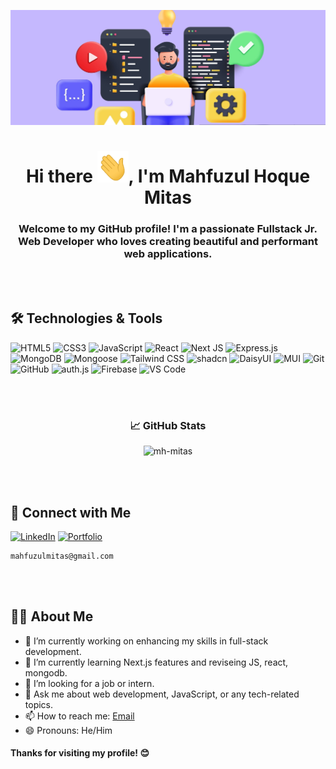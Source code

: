 ![Banner Image](https://github.com/mhmitas/mhmitas/blob/main/banner-git.jpg)


<div align="center">
 <h1>Hi there <img src="https://github.com/mhmitas/mhmitas/blob/main/hi.gif?raw=true" width="50px" height="50px" alt="👋">, I'm Mahfuzul Hoque Mitas</h1>
 <h3>Welcome to my GitHub profile! I'm a passionate Fullstack Jr. Web Developer who loves creating beautiful and performant web applications.</h3>
</div>

<br/><br/>
<!--  <picture>
  <source srcset="https://fonts.gstatic.com/s/e/notoemoji/latest/1f44b/512.webp" type="image/webp">
  <img src="https://fonts.gstatic.com/s/e/notoemoji/latest/1f44b/512.gif" alt="👋" width="32" height="32">
</picture> -->

## 🛠️ Technologies & Tools
![HTML5](https://img.shields.io/badge/html5-%23E34F26.svg?style=for-the-badge&logo=html5&logoColor=white)
![CSS3](https://img.shields.io/badge/css3-%231572B6.svg?style=for-the-badge&logo=css3&logoColor=white) 
![JavaScript](https://img.shields.io/badge/javascript-%23323330.svg?style=for-the-badge&logo=javascript&logoColor=%23F7DF1E) 
![React](https://img.shields.io/badge/-React-61DAFB?style=for-the-badge&logo=react&logoColor=black)
![Next JS](https://img.shields.io/badge/Next-black?style=for-the-badge&logo=next.js&logoColor=white)
![Express.js](https://img.shields.io/badge/express.js-%23404d59.svg?style=for-the-badge&logo=express&logoColor=%2361DAFB) 
![MongoDB](https://img.shields.io/badge/MongoDB-%234ea94b.svg?style=for-the-badge&logo=mongodb&logoColor=white) 
![Mongoose](https://img.shields.io/badge/-Mongoose-880000?style=for-the-badge&logoColor=white)
![Tailwind CSS](https://img.shields.io/badge/-Tailwind%20CSS-38B2AC?style=for-the-badge&logo=tailwind-css&logoColor=white)
![shadcn](https://img.shields.io/badge/shadcn-000000?style=for-the-badge&logo=react&logoColor=white)
![DaisyUI](https://img.shields.io/badge/daisyui-5A0EF8?style=for-the-badge&logo=daisyui&logoColor=white) 
![MUI](https://img.shields.io/badge/MUI-%230081CB.svg?style=for-the-badge&logo=mui&logoColor=white) 
![Git](https://img.shields.io/badge/git-%23F05033.svg?style=for-the-badge&logo=git&logoColor=white) 
![GitHub](https://img.shields.io/badge/github-%23121011.svg?style=for-the-badge&logo=github&logoColor=white) 
![auth.js](https://img.shields.io/badge/auth.js-4B8BBE?style=for-the-badge&logo=javascript&logoColor=white)
![Firebase](https://img.shields.io/badge/firebase-%23ff9100.svg?style=for-the-badge&logo=firebase&logoColor=black)
![VS Code](https://img.shields.io/badge/-VS%20Code-007ACC?style=for-the-badge&logo=visual-studio-code&logoColor=white)

<!-- 
![HTML5](https://img.shields.io/badge/-HTML5-E34F26?style=for-the-badge&logo=html5&logoColor=white)
![CSS3](https://img.shields.io/badge/-CSS3-1572B6?style=for-the-badge&logo=css3&logoColor=white)
![JavaScript](https://img.shields.io/badge/-JavaScript-F7DF1E?style=for-the-badge&logo=javascript&logoColor=black)
![React](https://img.shields.io/badge/-React-61DAFB?style=for-the-badge&logo=react&logoColor=black)
![Next.js](https://img.shields.io/badge/-Next.js-000000?style=for-the-badge&logo=nextdotjs&logoColor=white)
![Express.js](https://img.shields.io/badge/-Express.js-000000?style=for-the-badge&logo=express&logoColor=white)
![MongoDB](https://img.shields.io/badge/-MongoDB-47A248?style=for-the-badge&logo=mongodb&logoColor=white)
![Mongoose](https://img.shields.io/badge/-Mongoose-880000?style=for-the-badge&logoColor=white)
![Firebase](https://img.shields.io/badge/-Firebase-FFCA28?style=for-the-badge&logo=firebase&logoColor=black)
![Tailwind CSS](https://img.shields.io/badge/-Tailwind%20CSS-38B2AC?style=for-the-badge&logo=tailwind-css&logoColor=white)
![daisyUI](https://img.shields.io/badge/-daisyUI-5A0EF8?style=for-the-badge&logoColor=white)
![MUI](https://img.shields.io/badge/-MUI-007FFF?style=for-the-badge&logo=mui&logoColor=white)
![Git](https://img.shields.io/badge/-Git-F05032?style=for-the-badge&logo=git&logoColor=white)
![GitHub](https://img.shields.io/badge/-GitHub-181717?style=for-the-badge&logo=github&logoColor=white)
![VS Code](https://img.shields.io/badge/-VS%20Code-007ACC?style=for-the-badge&logo=visual-studio-code&logoColor=white)
 -->
<br/><br/>


<!-- -->
<h3 align="center">📈 GitHub Stats</h3>
<!-- ![](https://github-readme-stats.vercel.app/api?username=mhmitas&theme=default&hide_border=false&include_all_commits=false&count_private=false)<br/> -->
<div align="center"><img src="https://github-readme-streak-stats.herokuapp.com/?user=mhmitas&theme=default&hide_border=false" alt="mh-mitas"></div>
<!-- ![](https://github-readme-stats.vercel.app/api/top-langs/?username=mhmitas&theme=default&hide_border=false&include_all_commits=false&count_private=false&layout=compact) -->


<br/><br/>

<!-- -->

## 🔗 Connect with Me

[![LinkedIn](https://img.shields.io/badge/-LinkedIn-0077B5?style=for-the-badge&logo=linkedin&logoColor=white)](https://www.linkedin.com/in/mhmitas24)
[![Portfolio](https://img.shields.io/badge/-Portfolio-47A248?style=for-the-badge&logo=google-chrome&logoColor=white)](https://mhmitas.vercel.app)
<br/>
```
mahfuzulmitas@gmail.com
```

<br/><br/>


## 👨‍💻 About Me

- 🔭 I’m currently working on enhancing my skills in full-stack development.
- 🌱 I’m currently learning Next.js features and reviseing JS, react, mongodb.
- 👯 I’m looking for a job or intern.
- 💬 Ask me about web development, JavaScript, or any tech-related topics.
- 📫 How to reach me: [Email](mahfuzulmitas@gmail.com)
- 😄 Pronouns: He/Him

<h4>Thanks for visiting my profile! 😊</h4>
